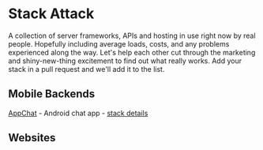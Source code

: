 # Stack Attack
A collection of server frameworks, APIs and hosting in use right now by real people. Hopefully including average loads, costs, and any problems experienced along the way. Let's help each other cut through the marketing and shiny-new-thing excitement to find out what really works. Add your stack in a pull request and we'll add it to the list.

## Mobile Backends

[AppChat](http://appchat.co) - Android chat app - [stack details](mobile/appchat.md)

## Websites
